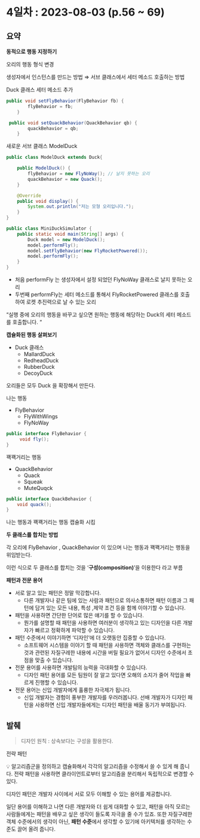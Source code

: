 # 4일차 : 2023-08-03 (p.56 ~ 69)


## 요약

**동적으로 행동 지정하기**

오리의 행동 형식 변경

생성자에서 인스턴스를 만드는 방법 ⇒ 서브 클래스에서 세터 메소드 호출하는 방법

Duck 클래스 세터 메소드 추가

```java
public void setFlyBehavior(FlyBehavior fb) {
        flyBehavior = fb;
    }

 public void setQuackBehavior(QuackBehavior qb) {
        quackBehavior = qb;
    }
```

새로운 서브 클래스 ModelDuck

```java
public class ModelDuck extends Duck{

    public ModelDuck() {
        flyBehavior = new FlyNoWay(); // 날지 못하는 오리
        quackBehavior = new Quack();
    }

    @Override
    public void display() {
        System.out.println("저는 모형 오리입니다.");
    }
}
```

```java
public class MiniDuckSimulator {
    public static void main(String[] args) {
        Duck model = new ModelDuck();
        model.performFly();
        model.setFlyBehavior(new FlyRocketPowered());
        model.performFly();
    }
}
```

- 처음 performFly 는 생성자에서 설정 되었던 FlyNoWay 클래스로 날지 못하는 오리
- 두번째 performFly는 세터 메소드를 통해서 FlyRocketPowered 클래스를 호출하여 로켓 추진력으로 날 수 있는 오리

“실행 중에 오리의 행동을 바꾸고 싶으면 원하는 행동에 해당하는 Duck의 세터 메소드를 호출합니다. “

**캡슐화된 행동 살펴보기**

- Duck 클래스
    - MallardDuck
    - RedheadDuck
    - RubberDuck
    - DecoyDuck

오리들은 모두 Duck 을 확장해서 만든다.

나는 행동

- FlyBehavior
    - FlyWithWings
    - FlyNoWay

```java
public interface FlyBehavior {
     void fly();
}
```

꽥꽥거리는 행동

- QuackBehavior
    - Quack
    - Squeak
    - MuteQuqck


```java
public interface QuackBehavior {
    void quack();
}
```

나는 행동과 꽥꽥거리는 행동 캡슐화 시킴

**두 클래스를 합치는 방법**

각 오리에 FlyBehavior , QuackBehavior 이 있으며 나는 행동과 꽥꽥거리는 행동을 위임받는다.

이런  식으로 두 클래스를 합치는 것을 ‘**구성(composition)**’을 이용한다 라고 부름

**패턴과 전문 용어**

- 서로 알고 있는 패턴은 정말 막강합니다.
    - 다른 개발자나 같은 팀에 있는 사람과 패턴으로 의사소통하면 패턴 이름과 그 패턴에 담겨 있는 모든 내용, 특성 ,제약 조건 등을 함께 이야기할 수 있습니다.
- 패턴을 사용하면 간단한 단어로 많은 얘기를 할 수 있습니다.
    - 뭔가를 설명할 때 패턴을 사용하면 여러분이 생각하고 있는 디자인을 다른 개발자가 빠르고 정확하게 파악할 수 있습니다.
- 패턴 수준에서 이야기하면 ‘디자인’에 더 오랫동안 집중할 수 있습니다.
    - 소프트웨어 시스템을 이야기 할 때 패턴을 사용하면 객체와 클래스를 구현하는 것과 관련된 자질구레한 내용에 시간을 버릴 필요가 없어서 디자인 수준에서 초점을 맞출 수 있습니다.
- 전문 용어를 사용하면 개발팀의 능력을 극대화할 수 있습니다.
    - 디자인 패턴 용어를 모든 팀원이 잘 알고 있다면 오해의 소지가 줄어 작업을 빠르게 진행할 수 있습니다.
- 전문 용어는 신입 개발자에게 훌륭한 자극제가 됩니다.
    - 신입 개발자는 경험이 풍부한 개발자를 우러러봅니다. 선배 개발자가 디자인 패턴을 사용하면 신입 개발자들에게는 디자인 패턴을 배울 동기가 부여됩니다.

## 발췌

> 디자인 원칙 : 상속보다는 구성을 활용한다.
>

전략 패턴

<aside>
💡 알고리즘군을 정의하고 캡슐화해서 각각의 알고리즘을 수정해서 쓸 수 있게 해 줍니다.
전략 패턴을 사용하면 클라이언트로부터 알고리즘을 분리해서 독립적으로 변경할 수 있다.

</aside>

디자인 패턴은 개발자 사이에서 서로 모두 이해할 수 있는 용어를 제공합니다.

일단 용어를 이해하고 나면 다른 개발자와 더 쉽게 대화할 수 있고, 패턴을 아직 모르는 사람들에게는 패턴을 배우고 싶은 생각이 들도록 자극을 줄 수가 있죠. 또한 자질구레한 객체 수준에서의 생각이 아닌, **패턴 수준**에서 생각할 수 있기에 아키텍처를 생각하는 수준도 끌어 올려 줍니다.

